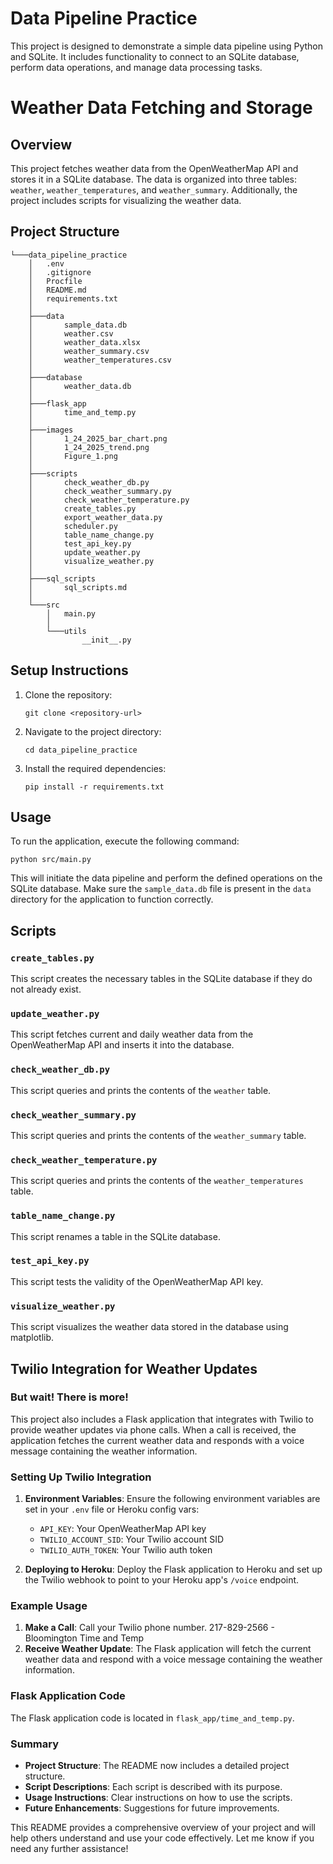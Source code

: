 # Data Pipeline Practice

This project is designed to demonstrate a simple data pipeline using Python and SQLite. It includes functionality to connect to an SQLite database, perform data operations, and manage data processing tasks.


# Weather Data Fetching and Storage

## Overview

This project fetches weather data from the OpenWeatherMap API and stores it in a SQLite database. The data is organized into three tables: `weather`, `weather_temperatures`, and `weather_summary`. Additionally, the project includes scripts for visualizing the weather data.


## Project Structure

```
└───data_pipeline_practice
    │   .env
    │   .gitignore
    │   Procfile
    │   README.md
    │   requirements.txt
    │
    ├───data
    │       sample_data.db
    │       weather.csv
    │       weather_data.xlsx
    │       weather_summary.csv
    │       weather_temperatures.csv
    │
    ├───database
    │       weather_data.db
    │
    ├───flask_app
    │       time_and_temp.py
    │
    ├───images
    │       1_24_2025_bar_chart.png
    │       1_24_2025_trend.png
    │       Figure_1.png
    │
    ├───scripts
    │       check_weather_db.py
    │       check_weather_summary.py
    │       check_weather_temperature.py
    │       create_tables.py
    │       export_weather_data.py
    │       scheduler.py
    │       table_name_change.py
    │       test_api_key.py
    │       update_weather.py
    │       visualize_weather.py
    │
    ├───sql_scripts
    │       sql_scripts.md
    │
    └───src
        │   main.py
        │
        └───utils
                __init__.py
```

## Setup Instructions

1. Clone the repository:
   ```
   git clone <repository-url>
   ```

2. Navigate to the project directory:
   ```
   cd data_pipeline_practice
   ```

3. Install the required dependencies:
   ```
   pip install -r requirements.txt
   ```

## Usage

To run the application, execute the following command:
```
python src/main.py
```

This will initiate the data pipeline and perform the defined operations on the SQLite database. Make sure the `sample_data.db` file is present in the `data` directory for the application to function correctly.


## Scripts

### `create_tables.py`

This script creates the necessary tables in the SQLite database if they do not already exist.

### `update_weather.py`

This script fetches current and daily weather data from the OpenWeatherMap API and inserts it into the database.

### `check_weather_db.py`

This script queries and prints the contents of the `weather` table.

### `check_weather_summary.py`

This script queries and prints the contents of the `weather_summary` table.

### `check_weather_temperature.py`

This script queries and prints the contents of the `weather_temperatures` table.

### `table_name_change.py`

This script renames a table in the SQLite database.

### `test_api_key.py`

This script tests the validity of the OpenWeatherMap API key.

### `visualize_weather.py`

This script visualizes the weather data stored in the database using matplotlib.

## Twilio Integration for Weather Updates

### But wait! There is more!

This project also includes a Flask application that integrates with Twilio to provide weather updates via phone calls. When a call is received, the application fetches the current weather data and responds with a voice message containing the weather information.

### Setting Up Twilio Integration

1. **Environment Variables**: Ensure the following environment variables are set in your `.env` file or Heroku config vars:
    - `API_KEY`: Your OpenWeatherMap API key
    - `TWILIO_ACCOUNT_SID`: Your Twilio account SID
    - `TWILIO_AUTH_TOKEN`: Your Twilio auth token

2. **Deploying to Heroku**: Deploy the Flask application to Heroku and set up the Twilio webhook to point to your Heroku app's `/voice` endpoint.

### Example Usage

1. **Make a Call**: Call your Twilio phone number. 217-829-2566 - Bloomington Time and Temp
2. **Receive Weather Update**: The Flask application will fetch the current weather data and respond with a voice message containing the weather information.

### Flask Application Code

The Flask application code is located in `flask_app/time_and_temp.py`.

### Summary

- **Project Structure**: The README now includes a detailed project structure.
- **Script Descriptions**: Each script is described with its purpose.
- **Usage Instructions**: Clear instructions on how to use the scripts.
- **Future Enhancements**: Suggestions for future improvements.

This README provides a comprehensive overview of your project and will help others understand and use your code effectively. Let me know if you need any further assistance!
